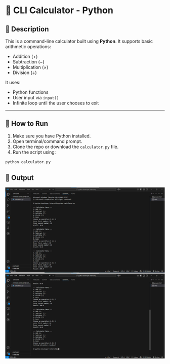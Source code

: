 # 🧮 CLI Calculator - Python

## 📌 Description
This is a command-line calculator built using **Python**. It supports basic arithmetic operations:

- Addition (+)
- Subtraction (−)
- Multiplication (×)
- Division (÷)

It uses:
- Python functions
- User input via `input()`
- Infinite loop until the user chooses to exit

---

## 🚀 How to Run

1. Make sure you have Python installed.
2. Open terminal/command prompt.
3. Clone the repo or download the `calculator.py` file.
4. Run the script using:

```bash
python calculator.py

```


## 📸 Output

![Calculator Screenshot](calculator1.png)
![Calculator Screenshot](calculator2.png)


